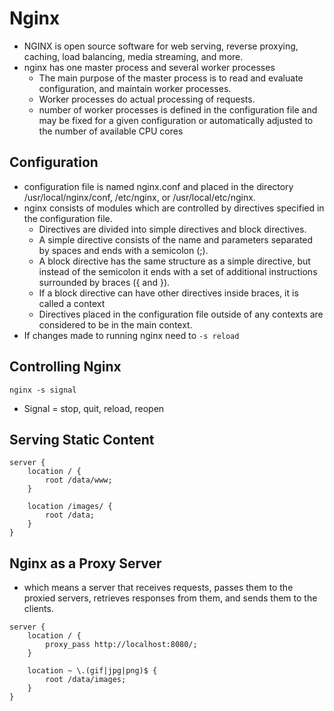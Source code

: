 # Nginx

- NGINX is open source software for web serving, reverse proxying, caching, load balancing, media streaming, and more.
- nginx has one master process and several worker processes
  - The main purpose of the master process is to read and evaluate configuration, and maintain worker processes. 
  - Worker processes do actual processing of requests.
  - number of worker processes is defined in the configuration file and may be fixed for a given configuration or automatically adjusted to the number of available CPU cores

## Configuration
-  configuration file is named nginx.conf and placed in the directory /usr/local/nginx/conf, /etc/nginx, or /usr/local/etc/nginx.
- nginx consists of modules which are controlled by directives specified in the configuration file. 
  - Directives are divided into simple directives and block directives. 
  - A simple directive consists of the name and parameters separated by spaces and ends with a semicolon (;). 
  - A block directive has the same structure as a simple directive, but instead of the semicolon it ends with a set of additional instructions surrounded by braces ({ and }). 
  - If a block directive can have other directives inside braces, it is called a context
  - Directives placed in the configuration file outside of any contexts are considered to be in the main context.
- If changes made to running nginx need to ```-s reload```

## Controlling Nginx
```nginx -s signal```
- Signal = stop, quit, reload, reopen


## Serving Static Content
```
server {
    location / {
        root /data/www;
    }

    location /images/ {
        root /data;
    }
}
```

## Nginx as a Proxy Server
- which means a server that receives requests, passes them to the proxied servers, retrieves responses from them, and sends them to the clients.
```
server {
    location / {
        proxy_pass http://localhost:8080/;
    }

    location ~ \.(gif|jpg|png)$ {
        root /data/images;
    }
}
```